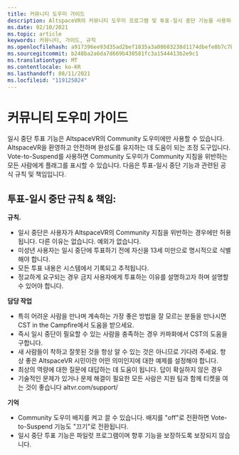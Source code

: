 ```yaml
---
title: 커뮤니티 도우미 가이드
description: AltspaceVR의 커뮤니티 도우미 프로그램 및 투표-일시 중단 기능을 사용하는 규칙 및 책임을 최신 상태로 유지합니다.
ms.date: 02/10/2021
ms.topic: article
keywords: 커뮤니티, 가이드, 규칙
ms.openlocfilehash: a917396ee93d35ad2bef1835a3a08603238d1174dbefe8b7c7b5add70fe29d51
ms.sourcegitcommit: b248ba2a6da7d669b430581fc3a1544413b2e9c1
ms.translationtype: MT
ms.contentlocale: ko-KR
ms.lasthandoff: 08/11/2021
ms.locfileid: "119125024"
---
```

# <a name="community-helper-guide"></a>커뮤니티 도우미 가이드

일시 중단 투표 기능은 AltspaceVR의 Community 도우미에만 사용할 수 있습니다. AltspaceVR을 환영하고 안전하며 완성도를 유지하는 데 도움이 되는 조정 도구입니다. Vote-to-Suspend를 사용하면 Community 도우미가 Community 지침을 위반하는 모든 사람에게 플래그를 표시할 수 있습니다. 다음은 투표-일시 중단 기능과 관련된 공식 규칙 및 책임입니다. 

## <a name="vote-to-suspend-rules--responsibilities"></a>투표-일시 중단 규칙 & 책임: 

**규칙.** 

* 일시 중단은 사용자가 AltspaceVR의 Community 지침을 위반하는 경우에만 허용됩니다. 다른 이유는 없습니다. 예외가 없습니다.  
* 미성년 사용자는 일시 중단에 투표하기 전에 자신을 13세 미만으로 명시적으로 식별해야 합니다. 
* 모든 투표 내용은 시스템에서 기록되고 추적됩니다. 
* 정교하게 요구되는 경우 금지 사용자에게 투표하는 이유를 설명하고자 하며 설명할 수 있어야 합니다. 

**담당 작업** 

* 특히 어려운 사람을 만나며 계속하는 가장 좋은 방법을 잘 모르는 분들을 만나시면 CST in the Campfire에서 도움을 받으세요.  
* 즉시 일시 중단이 필요할 수 있는 사람을 충족하는 경우 카파화에서 CST의 도움을 구합니다. 
* 새 사람들이 착하고 잘못된 것을 항상 알 수 있는 것은 아니므로 기다려 주세요. 항상 좋은 AltspaceVR 시민이란 어떤 의미인지에 대한 예제를 설정해야 합니다. 
* 최상의 역량에 대한 질문에 대답하는 데 도움이 됩니다. 답이 확실하지 않은 경우 
* 기술적인 문제가 있거나 문제 해결이 필요한 모든 사람은 지원 팀과 함께 [](https://help.altvr.com/hc/requests/new?ticket_form_id=114093998653) 티켓을 여는 것이 좋습니다 altvr.com/support/

**기억** 

* Community 도우미 배지를 켜고 끌 수 있습니다. 배지를 "off"로 전환하면 Vote-to-Suspend 기능도 "끄기"로 전환됩니다. 
* 일시 중단 투표 기능은 파일럿 프로그램이며 향후 기능을 보장하도록 보장되지 않습니다. 